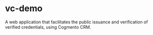 # vc-demo
A web application that facilitates the public issuance and verification of verified credentials, using Cogmento CRM.
